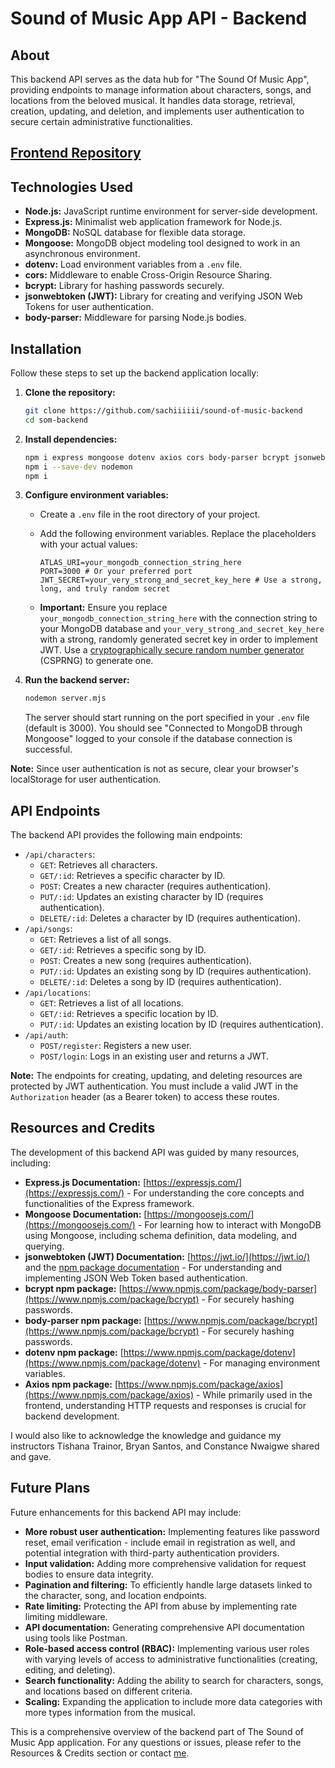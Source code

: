 # Sound of Music App API - Backend

## About

This backend API serves as the data hub for "The Sound Of Music App", providing endpoints to manage information about characters, songs, and locations from the beloved musical. It handles data storage, retrieval, creation, updating, and deletion, and implements user authentication to secure certain administrative functionalities.

## [Frontend Repository](https://github.com/sachiiiiii/sound-of-music-frontend)

## Technologies Used
* **Node.js:** JavaScript runtime environment for server-side development.
* **Express.js:** Minimalist web application framework for Node.js.
* **MongoDB:** NoSQL database for flexible data storage.
* **Mongoose:** MongoDB object modeling tool designed to work in an asynchronous environment.
* **dotenv:** Load environment variables from a `.env` file.
* **cors:** Middleware to enable Cross-Origin Resource Sharing.
* **bcrypt:** Library for hashing passwords securely.
* **jsonwebtoken (JWT):** Library for creating and verifying JSON Web Tokens for user authentication.
* **body-parser:** Middleware for parsing Node.js bodies.

## Installation
Follow these steps to set up the backend application locally:

1.  **Clone the repository:**

    ```bash
    git clone https://github.com/sachiiiiii/sound-of-music-backend
    cd som-backend
    ```

2.  **Install dependencies:**

    ```bash
    npm i express mongoose dotenv axios cors body-parser bcrypt jsonwebtoken
    npm i --save-dev nodemon
    npm i
    ```

3.  **Configure environment variables:**
    * Create a `.env` file in the root directory of your project.
    * Add the following environment variables. Replace the placeholders with your actual values:

        ```env
        ATLAS_URI=your_mongodb_connection_string_here
        PORT=3000 # Or your preferred port
        JWT_SECRET=your_very_strong_and_secret_key_here # Use a strong, long, and truly random secret
        ```

    * **Important:** Ensure you replace `your_mongodb_connection_string_here` with the connection string to your MongoDB database and `your_very_strong_and_secret_key_here` with a strong, randomly generated secret key in order to implement JWT. Use a [cryptographically secure random number generator](https://cryptobook.nakov.com/secure-random-generators/secure-random-generators-csprng) (CSPRNG) to generate one.

4.  **Run the backend server:**

    ```bash
    nodemon server.mjs
    ```

    The server should start running on the port specified in your `.env` file (default is 3000). You should see "Connected to MongoDB through Mongoose" logged to your console if the database connection is successful.

**Note:** Since user authentication is not as secure, clear your browser's localStorage for user authentication.

## API Endpoints
The backend API provides the following main endpoints:

* `/api/characters`:
    * `GET`: Retrieves all characters.
    * `GET/:id`: Retrieves a specific character by ID.
    * `POST`: Creates a new character (requires authentication).
    * `PUT/:id`: Updates an existing character by ID (requires authentication).
    * `DELETE/:id`: Deletes a character by ID (requires authentication).
* `/api/songs`:
    * `GET`: Retrieves a list of all songs.
    * `GET/:id`: Retrieves a specific song by ID.
    * `POST`: Creates a new song (requires authentication).
    * `PUT/:id`: Updates an existing song by ID (requires authentication).
    * `DELETE/:id`: Deletes a song by ID (requires authentication).
* `/api/locations`:
    * `GET`: Retrieves a list of all locations.
    * `GET/:id`: Retrieves a specific location by ID.
    * `PUT/:id`: Updates an existing location by ID (requires authentication).
* `/api/auth`:
    * `POST/register`: Registers a new user.
    * `POST/login`: Logs in an existing user and returns a JWT.

**Note:** The endpoints for creating, updating, and deleting resources are protected by JWT authentication. You must include a valid JWT in the `Authorization` header (as a Bearer token) to access these routes.

## Resources and Credits
The development of this backend API was guided by many resources, including:

* **Express.js Documentation:** [https://expressjs.com/](https://expressjs.com/) - For understanding the core concepts and functionalities of the Express framework.
* **Mongoose Documentation:** [https://mongoosejs.com/](https://mongoosejs.com/) - For learning how to interact with MongoDB using Mongoose, including schema definition, data modeling, and querying.
* **jsonwebtoken (JWT) Documentation:** [https://jwt.io/](https://jwt.io/) and the [npm package documentation](https://www.npmjs.com/package/jsonwebtoken) - For understanding and implementing JSON Web Token based authentication.
* **bcrypt npm package:** [https://www.npmjs.com/package/body-parser](https://www.npmjs.com/package/bcrypt) - For securely hashing passwords.
* **body-parser npm package:** [https://www.npmjs.com/package/bcrypt](https://www.npmjs.com/package/bcrypt) - For securely hashing passwords.
* **dotenv npm package:** [https://www.npmjs.com/package/dotenv](https://www.npmjs.com/package/dotenv) - For managing environment variables.
* **Axios npm package:** [https://www.npmjs.com/package/axios](https://www.npmjs.com/package/axios) - While primarily used in the frontend, understanding HTTP requests and responses is crucial for backend development.

I would also like to acknowledge the knowledge and guidance my instructors Tishana Trainor, Bryan Santos, and Constance Nwaigwe shared and gave.

## Future Plans
Future enhancements for this backend API may include:

* **More robust user authentication:** Implementing features like password reset, email verification - include email in registration as well, and potential integration with third-party authentication providers.
* **Input validation:** Adding more comprehensive validation for request bodies to ensure data integrity.
* **Pagination and filtering:** To efficiently handle large datasets linked to the character, song, and location endpoints.
* **Rate limiting:** Protecting the API from abuse by implementing rate limiting middleware.
* **API documentation:** Generating comprehensive API documentation using tools like Postman.
* **Role-based access control (RBAC):** Implementing various user roles with varying levels of access to administrative functionalities (creating, editing, and deleting).
* **Search functionality:** Adding the ability to search for characters, songs, and locations based on different criteria.
* **Scaling:** Expanding the application to include more data categories with more types information from the musical.

This is a comprehensive overview of the backend part of The Sound of Music App application. For any questions or issues, please refer to the  Resources & Credits section or contact [me](https://mail.google.com/mail/u/0/#inbox).